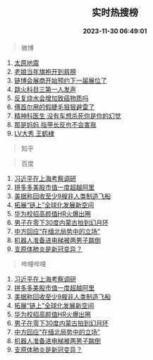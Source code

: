 <div align="center"><h2>实时热搜榜</h2><h4>2023-11-30 06:49:01</h4></div>

> 微博  

1. [太原地震](https://s.weibo.com/weibo?q=%E5%A4%AA%E5%8E%9F%E5%9C%B0%E9%9C%87&t=31&band_rank=1&Refer=top)<br />
2. [老娘当年旗袍开到肩膀](https://s.weibo.com/weibo?q=%E8%80%81%E5%A8%98%E5%BD%93%E5%B9%B4%E6%97%97%E8%A2%8D%E5%BC%80%E5%88%B0%E8%82%A9%E8%86%80&t=31&band_rank=2&Refer=top)<br />
3. [链博会展商开始预约下一届展位了](https://s.weibo.com/weibo?q=%23%E9%93%BE%E5%8D%9A%E4%BC%9A%E5%B1%95%E5%95%86%E5%BC%80%E5%A7%8B%E9%A2%84%E7%BA%A6%E4%B8%8B%E4%B8%80%E5%B1%8A%E5%B1%95%E4%BD%8D%E4%BA%86%23&t=31&band_rank=3&Refer=top)<br />
4. [跳火科目三第一人发声](https://s.weibo.com/weibo?q=%23%E8%B7%B3%E7%81%AB%E7%A7%91%E7%9B%AE%E4%B8%89%E7%AC%AC%E4%B8%80%E4%BA%BA%E5%8F%91%E5%A3%B0%23&t=31&band_rank=4&Refer=top)<br />
5. [反复烧水会增加致癌物质吗](https://s.weibo.com/weibo?q=%23%E5%8F%8D%E5%A4%8D%E7%83%A7%E6%B0%B4%E4%BC%9A%E5%A2%9E%E5%8A%A0%E8%87%B4%E7%99%8C%E7%89%A9%E8%B4%A8%E5%90%97%23&t=31&band_rank=5&Refer=top)<br />
6. [傅首尔用的假睫毛狠狠避雷了](https://s.weibo.com/weibo?q=%E5%82%85%E9%A6%96%E5%B0%94%E7%94%A8%E7%9A%84%E5%81%87%E7%9D%AB%E6%AF%9B%E7%8B%A0%E7%8B%A0%E9%81%BF%E9%9B%B7%E4%BA%86&t=31&band_rank=6&Refer=top)<br />
7. [精神科医生 没有车想杀死你是你的幻觉](https://s.weibo.com/weibo?q=%E7%B2%BE%E7%A5%9E%E7%A7%91%E5%8C%BB%E7%94%9F%20%E6%B2%A1%E6%9C%89%E8%BD%A6%E6%83%B3%E6%9D%80%E6%AD%BB%E4%BD%A0%E6%98%AF%E4%BD%A0%E7%9A%84%E5%B9%BB%E8%A7%89&t=31&band_rank=7&Refer=top)<br />
8. [那是妈妈 指甲长反也不会害我](https://s.weibo.com/weibo?q=%E9%82%A3%E6%98%AF%E5%A6%88%E5%A6%88%20%E6%8C%87%E7%94%B2%E9%95%BF%E5%8F%8D%E4%B9%9F%E4%B8%8D%E4%BC%9A%E5%AE%B3%E6%88%91&t=31&band_rank=8&Refer=top)<br />
9. [LV大秀 王鹤棣](https://s.weibo.com/weibo?q=LV%E5%A4%A7%E7%A7%80%20%E7%8E%8B%E9%B9%A4%E6%A3%A3&t=31&band_rank=9&Refer=top)<br />

> 知乎  


> 百度  

1. [习近平在上海考察调研](https://www.baidu.com/s?wd=%E4%B9%A0%E8%BF%91%E5%B9%B3%E5%9C%A8%E4%B8%8A%E6%B5%B7%E8%80%83%E5%AF%9F%E8%B0%83%E7%A0%94&sa=fyb_news&rsv_dl=fyb_news)<br />
2. [拼多多美股市值一度超越阿里](https://www.baidu.com/s?wd=%E6%8B%BC%E5%A4%9A%E5%A4%9A%E7%BE%8E%E8%82%A1%E5%B8%82%E5%80%BC%E4%B8%80%E5%BA%A6%E8%B6%85%E8%B6%8A%E9%98%BF%E9%87%8C&sa=fyb_news&rsv_dl=fyb_news)<br />
3. [美据称回收至少9艘非人类制造飞船](https://www.baidu.com/s?wd=%E7%BE%8E%E6%8D%AE%E7%A7%B0%E5%9B%9E%E6%94%B6%E8%87%B3%E5%B0%919%E8%89%98%E9%9D%9E%E4%BA%BA%E7%B1%BB%E5%88%B6%E9%80%A0%E9%A3%9E%E8%88%B9&sa=fyb_news&rsv_dl=fyb_news)<br />
4. [拓展“链上”全球化发展新空间](https://www.baidu.com/s?wd=%E6%8B%93%E5%B1%95%E2%80%9C%E9%93%BE%E4%B8%8A%E2%80%9D%E5%85%A8%E7%90%83%E5%8C%96%E5%8F%91%E5%B1%95%E6%96%B0%E7%A9%BA%E9%97%B4&sa=fyb_news&rsv_dl=fyb_news)<br />
5. [华为校招高颜值HR火爆出圈](https://www.baidu.com/s?wd=%E5%8D%8E%E4%B8%BA%E6%A0%A1%E6%8B%9B%E9%AB%98%E9%A2%9C%E5%80%BCHR%E7%81%AB%E7%88%86%E5%87%BA%E5%9C%88&sa=fyb_news&rsv_dl=fyb_news)<br />
6. [男子在零下30度内蒙古拍到幻月环](https://www.baidu.com/s?wd=%E7%94%B7%E5%AD%90%E5%9C%A8%E9%9B%B6%E4%B8%8B30%E5%BA%A6%E5%86%85%E8%92%99%E5%8F%A4%E6%8B%8D%E5%88%B0%E5%B9%BB%E6%9C%88%E7%8E%AF&sa=fyb_news&rsv_dl=fyb_news)<br />
7. [中方回应“在缅北局势中的立场”](https://www.baidu.com/s?wd=%E4%B8%AD%E6%96%B9%E5%9B%9E%E5%BA%94%E2%80%9C%E5%9C%A8%E7%BC%85%E5%8C%97%E5%B1%80%E5%8A%BF%E4%B8%AD%E7%9A%84%E7%AB%8B%E5%9C%BA%E2%80%9D&sa=fyb_news&rsv_dl=fyb_news)<br />
8. [机器人准备进电梯被两男子踹倒](https://www.baidu.com/s?wd=%E6%9C%BA%E5%99%A8%E4%BA%BA%E5%87%86%E5%A4%87%E8%BF%9B%E7%94%B5%E6%A2%AF%E8%A2%AB%E4%B8%A4%E7%94%B7%E5%AD%90%E8%B8%B9%E5%80%92&sa=fyb_news&rsv_dl=fyb_news)<br />
9. [支原体肺炎是新冠变异？](https://www.baidu.com/s?wd=%E6%94%AF%E5%8E%9F%E4%BD%93%E8%82%BA%E7%82%8E%E6%98%AF%E6%96%B0%E5%86%A0%E5%8F%98%E5%BC%82%EF%BC%9F&sa=fyb_news&rsv_dl=fyb_news)<br />

> 哔哩哔哩  

1. [习近平在上海考察调研](https://www.baidu.com/s?wd=%E4%B9%A0%E8%BF%91%E5%B9%B3%E5%9C%A8%E4%B8%8A%E6%B5%B7%E8%80%83%E5%AF%9F%E8%B0%83%E7%A0%94&sa=fyb_news&rsv_dl=fyb_news)<br />
2. [拼多多美股市值一度超越阿里](https://www.baidu.com/s?wd=%E6%8B%BC%E5%A4%9A%E5%A4%9A%E7%BE%8E%E8%82%A1%E5%B8%82%E5%80%BC%E4%B8%80%E5%BA%A6%E8%B6%85%E8%B6%8A%E9%98%BF%E9%87%8C&sa=fyb_news&rsv_dl=fyb_news)<br />
3. [美据称回收至少9艘非人类制造飞船](https://www.baidu.com/s?wd=%E7%BE%8E%E6%8D%AE%E7%A7%B0%E5%9B%9E%E6%94%B6%E8%87%B3%E5%B0%919%E8%89%98%E9%9D%9E%E4%BA%BA%E7%B1%BB%E5%88%B6%E9%80%A0%E9%A3%9E%E8%88%B9&sa=fyb_news&rsv_dl=fyb_news)<br />
4. [拓展“链上”全球化发展新空间](https://www.baidu.com/s?wd=%E6%8B%93%E5%B1%95%E2%80%9C%E9%93%BE%E4%B8%8A%E2%80%9D%E5%85%A8%E7%90%83%E5%8C%96%E5%8F%91%E5%B1%95%E6%96%B0%E7%A9%BA%E9%97%B4&sa=fyb_news&rsv_dl=fyb_news)<br />
5. [华为校招高颜值HR火爆出圈](https://www.baidu.com/s?wd=%E5%8D%8E%E4%B8%BA%E6%A0%A1%E6%8B%9B%E9%AB%98%E9%A2%9C%E5%80%BCHR%E7%81%AB%E7%88%86%E5%87%BA%E5%9C%88&sa=fyb_news&rsv_dl=fyb_news)<br />
6. [男子在零下30度内蒙古拍到幻月环](https://www.baidu.com/s?wd=%E7%94%B7%E5%AD%90%E5%9C%A8%E9%9B%B6%E4%B8%8B30%E5%BA%A6%E5%86%85%E8%92%99%E5%8F%A4%E6%8B%8D%E5%88%B0%E5%B9%BB%E6%9C%88%E7%8E%AF&sa=fyb_news&rsv_dl=fyb_news)<br />
7. [中方回应“在缅北局势中的立场”](https://www.baidu.com/s?wd=%E4%B8%AD%E6%96%B9%E5%9B%9E%E5%BA%94%E2%80%9C%E5%9C%A8%E7%BC%85%E5%8C%97%E5%B1%80%E5%8A%BF%E4%B8%AD%E7%9A%84%E7%AB%8B%E5%9C%BA%E2%80%9D&sa=fyb_news&rsv_dl=fyb_news)<br />
8. [机器人准备进电梯被两男子踹倒](https://www.baidu.com/s?wd=%E6%9C%BA%E5%99%A8%E4%BA%BA%E5%87%86%E5%A4%87%E8%BF%9B%E7%94%B5%E6%A2%AF%E8%A2%AB%E4%B8%A4%E7%94%B7%E5%AD%90%E8%B8%B9%E5%80%92&sa=fyb_news&rsv_dl=fyb_news)<br />
9. [支原体肺炎是新冠变异？](https://www.baidu.com/s?wd=%E6%94%AF%E5%8E%9F%E4%BD%93%E8%82%BA%E7%82%8E%E6%98%AF%E6%96%B0%E5%86%A0%E5%8F%98%E5%BC%82%EF%BC%9F&sa=fyb_news&rsv_dl=fyb_news)<br />
